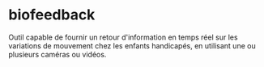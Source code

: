 # biofeedback
 Outil capable de fournir un retour d'information en temps réel sur les variations de mouvement chez les enfants handicapés, en utilisant une ou plusieurs caméras ou vidéos.
